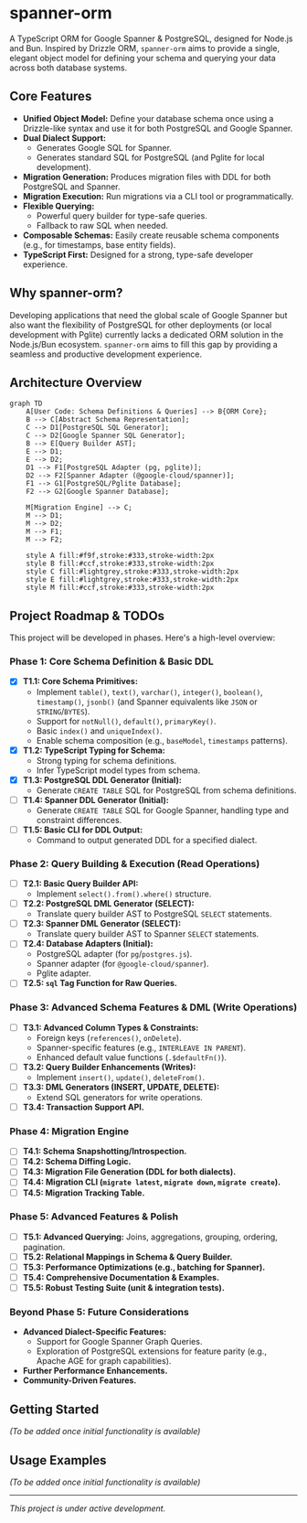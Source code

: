 # spanner-orm

A TypeScript ORM for Google Spanner & PostgreSQL, designed for Node.js and Bun. Inspired by Drizzle ORM, `spanner-orm` aims to provide a single, elegant object model for defining your schema and querying your data across both database systems.

## Core Features

- **Unified Object Model:** Define your database schema once using a Drizzle-like syntax and use it for both PostgreSQL and Google Spanner.
- **Dual Dialect Support:**
  - Generates Google SQL for Spanner.
  - Generates standard SQL for PostgreSQL (and Pglite for local development).
- **Migration Generation:** Produces migration files with DDL for both PostgreSQL and Spanner.
- **Migration Execution:** Run migrations via a CLI tool or programmatically.
- **Flexible Querying:**
  - Powerful query builder for type-safe queries.
  - Fallback to raw SQL when needed.
- **Composable Schemas:** Easily create reusable schema components (e.g., for timestamps, base entity fields).
- **TypeScript First:** Designed for a strong, type-safe developer experience.

## Why spanner-orm?

Developing applications that need the global scale of Google Spanner but also want the flexibility of PostgreSQL for other deployments (or local development with Pglite) currently lacks a dedicated ORM solution in the Node.js/Bun ecosystem. `spanner-orm` aims to fill this gap by providing a seamless and productive development experience.

## Architecture Overview

```mermaid
graph TD
    A[User Code: Schema Definitions & Queries] --> B{ORM Core};
    B --> C[Abstract Schema Representation];
    C --> D1[PostgreSQL SQL Generator];
    C --> D2[Google Spanner SQL Generator];
    B --> E[Query Builder AST];
    E --> D1;
    E --> D2;
    D1 --> F1[PostgreSQL Adapter (pg, pglite)];
    D2 --> F2[Spanner Adapter (@google-cloud/spanner)];
    F1 --> G1[PostgreSQL/Pglite Database];
    F2 --> G2[Google Spanner Database];

    M[Migration Engine] --> C;
    M --> D1;
    M --> D2;
    M --> F1;
    M --> F2;

    style A fill:#f9f,stroke:#333,stroke-width:2px
    style B fill:#ccf,stroke:#333,stroke-width:2px
    style C fill:#lightgrey,stroke:#333,stroke-width:2px
    style E fill:#lightgrey,stroke:#333,stroke-width:2px
    style M fill:#ccf,stroke:#333,stroke-width:2px
```

## Project Roadmap & TODOs

This project will be developed in phases. Here's a high-level overview:

### Phase 1: Core Schema Definition & Basic DDL

- [x] **T1.1: Core Schema Primitives:**
  - Implement `table()`, `text()`, `varchar()`, `integer()`, `boolean()`, `timestamp()`, `jsonb()` (and Spanner equivalents like `JSON` or `STRING`/`BYTES`).
  - Support for `notNull()`, `default()`, `primaryKey()`.
  - Basic `index()` and `uniqueIndex()`.
  - Enable schema composition (e.g., `baseModel`, `timestamps` patterns).
- [x] **T1.2: TypeScript Typing for Schema:**
  - Strong typing for schema definitions.
  - Infer TypeScript model types from schema.
- [x] **T1.3: PostgreSQL DDL Generator (Initial):**
  - Generate `CREATE TABLE` SQL for PostgreSQL from schema definitions.
- [ ] **T1.4: Spanner DDL Generator (Initial):**
  - Generate `CREATE TABLE` SQL for Google Spanner, handling type and constraint differences.
- [ ] **T1.5: Basic CLI for DDL Output:**
  - Command to output generated DDL for a specified dialect.

### Phase 2: Query Building & Execution (Read Operations)

- [ ] **T2.1: Basic Query Builder API:**
  - Implement `select().from().where()` structure.
- [ ] **T2.2: PostgreSQL DML Generator (SELECT):**
  - Translate query builder AST to PostgreSQL `SELECT` statements.
- [ ] **T2.3: Spanner DML Generator (SELECT):**
  - Translate query builder AST to Spanner `SELECT` statements.
- [ ] **T2.4: Database Adapters (Initial):**
  - PostgreSQL adapter (for `pg`/`postgres.js`).
  - Spanner adapter (for `@google-cloud/spanner`).
  - Pglite adapter.
- [ ] **T2.5: `sql` Tag Function for Raw Queries.**

### Phase 3: Advanced Schema Features & DML (Write Operations)

- [ ] **T3.1: Advanced Column Types & Constraints:**
  - Foreign keys (`references()`, `onDelete`).
  - Spanner-specific features (e.g., `INTERLEAVE IN PARENT`).
  - Enhanced default value functions (`.$defaultFn()`).
- [ ] **T3.2: Query Builder Enhancements (Writes):**
  - Implement `insert()`, `update()`, `deleteFrom()`.
- [ ] **T3.3: DML Generators (INSERT, UPDATE, DELETE):**
  - Extend SQL generators for write operations.
- [ ] **T3.4: Transaction Support API.**

### Phase 4: Migration Engine

- [ ] **T4.1: Schema Snapshotting/Introspection.**
- [ ] **T4.2: Schema Diffing Logic.**
- [ ] **T4.3: Migration File Generation (DDL for both dialects).**
- [ ] **T4.4: Migration CLI (`migrate latest`, `migrate down`, `migrate create`).**
- [ ] **T4.5: Migration Tracking Table.**

### Phase 5: Advanced Features & Polish

- [ ] **T5.1: Advanced Querying:** Joins, aggregations, grouping, ordering, pagination.
- [ ] **T5.2: Relational Mappings in Schema & Query Builder.**
- [ ] **T5.3: Performance Optimizations (e.g., batching for Spanner).**
- [ ] **T5.4: Comprehensive Documentation & Examples.**
- [ ] **T5.5: Robust Testing Suite (unit & integration tests).**

### Beyond Phase 5: Future Considerations

- **Advanced Dialect-Specific Features:**
  - Support for Google Spanner Graph Queries.
  - Exploration of PostgreSQL extensions for feature parity (e.g., Apache AGE for graph capabilities).
- **Further Performance Enhancements.**
- **Community-Driven Features.**

## Getting Started

_(To be added once initial functionality is available)_

## Usage Examples

_(To be added once initial functionality is available)_

---

_This project is under active development._
